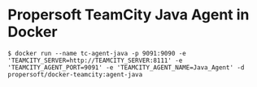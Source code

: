 Propersoft TeamCity Java Agent in Docker
========================================

```
$ docker run --name tc-agent-java -p 9091:9090 -e 'TEAMCITY_SERVER=http://TEAMCITY_SERVER:8111' -e 'TEAMCITY_AGENT_PORT=9091' -e 'TEAMCITY_AGENT_NAME=Java_Agent' -d propersoft/docker-teamcity:agent-java
```
